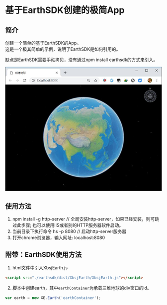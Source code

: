 # 基于EarthSDK创建的极简App

## 简介

创建一个简单的基于EarthSDK的App。  
这是一个极其简单的示例，说明了EarthSDK是如何引用的。  

缺点是EarthSDK需要手动拷贝，没有通过npm install earthsdk的方式来引入。  

![预览](./preview.jpg)

## 使用方法

1. npm install -g http-server // 全局安装http-server，如果已经安装，则可跳过此步骤; 也可以使用IIS或者别的HTTP服务器软件启动。
2. 当前目录下执行命令 hs -p 8080 // 启动http-server服务器
3. 打开chrome浏览器，输入网址: localhost:8080

## 附带：EarthSDK使用方法

1. html文件中引入XbsjEarth.js
```html
<script src="./earthsdk/dist/XbsjEarth/XbsjEarth.js"></script>
```

2. 脚本中创建earth，其中```earthContainer```为承载三维地球的div窗口的id。
```javascript
var earth = new XE.Earth('earthContainer');
```
